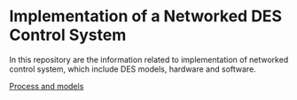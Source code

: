 # Implementation of a Networked DES Control System

In this repository are the information related to implementation of networked control system, which include DES models, hardware and software.

[Process and models](https://github.com/michelrodrigo/DES-control-system/tree/main/Models)
